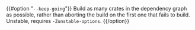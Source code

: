 {{#option "`--keep-going`"}}
Build as many crates in the dependency graph as possible, rather than aborting
the build on the first one that fails to build. Unstable, requires
`-Zunstable-options`.
{{/option}}
